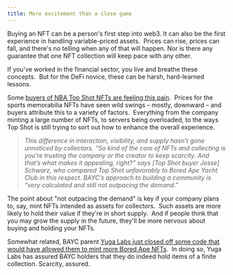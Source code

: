 ```yaml
---
title: More excitement than a close game
---
```

Buying an NFT can be a person's first step into web3. It can also be the first experience in handling variable-priced assets.  Prices can rise, prices can fall, and there's no telling when any of that will happen. Nor is there any guarantee that one NFT collection will keep pace with any other.

If you've worked in the financial sector, you live and breathe these concepts.  But for the DeFi novice, these can be harsh, hard-learned lessons.  

Some [buyers of NBA Top Shot NFTs are feeling this pain](https://www.theverge.com/23153620/nba-top-shot-nft-bored-ape-yacht-club).  Prices for the sports memorabilia NFTs have seen wild swings – mostly, downward – and buyers attribute this to a variety of factors.  Everything from the company minting a large number of NFTs, to servers being overloaded, to the ways Top Shot is still trying to sort out how to enhance the overall experience.

> _This difference in interaction, visibility, and supply hasn’t gone unnoticed by collectors. “So kind of the core of NFTs and collecting is you’re trusting the company or the creator to keep scarcity. And that’s what makes it appealing, right?” says \[Top Shot buyer Jesse\] Schwarz, who compared Top Shot unfavorably to Bored Ape Yacht Club in this respect. BAYC’s approach to building a community is “very calculated and still not outpacing the demand.”_

The point about "not outpacing the demand" is key if your company plans to, say, mint NFTs intended as assets for collectors.  Such assets are more likely to hold their value if they're in short supply.  And if people think that you may grow the supply in the future, they'll be more nervous about buying and holding your NFTs.  

Somewhat related, BAYC parent [Yuga Labs just closed off some code that would have allowed them to mint more Bored Ape NFTs](https://www.theblockcrypto.com/post/150764/yuga-labs-revokes-code-that-allowed-creation-of-infinite-bored-apes).  In doing so, Yuga Labs has assured BAYC holders that they do indeed hold items of a finite collection. Scarcity, assured. 